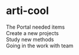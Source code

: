 # arti-cool
The Portal needed items</br>
Create a new projects</br>
Study new methods</br>
Going in the work with team
